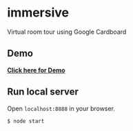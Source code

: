 immersive
=========

Virtual room tour using Google Cardboard

## Demo

**[Click here for Demo](http://schickling.me/immersive)**

## Run local server

Open `localhost:8888` in your browser.

```sh
$ node start
```
